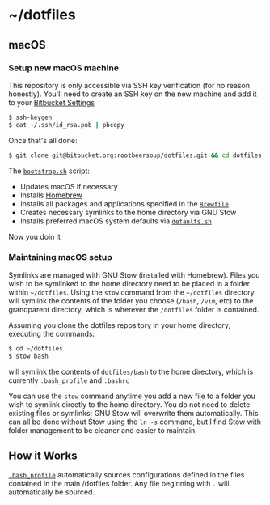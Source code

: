 # ~/dotfiles

## macOS

### Setup new macOS machine

This repository is only accessible via SSH key verification (for no reason honestly). You'll need to create an SSH key on the new machine and add it to your [Bitbucket Settings](https://bitbucket.org/account/user/rootbeersoup/ssh-keys/)

```bash
$ ssh-keygen
$ cat ~/.ssh/id_rsa.pub | pbcopy
```

Once that's all done:

```bash
$ git clone git@bitbucket.org:rootbeersoup/dotfiles.git && cd dotfiles && source bootstrap.sh
```

The [`bootstrap.sh`](https://bitbucket.org/rootbeersoup/dotfiles/src/master/bootstrap.sh) script:

* Updates macOS if necessary
* Installs [Homebrew](https://brew.sh)
* Installs all packages and applications specified in the [`Brewfile`](https://bitbucket.org/rootbeersoup/dotfiles/src/master/Brewfile)
* Creates necessary symlinks to the home directory via GNU Stow
* Installs preferred macOS system defaults via [`defaults.sh`](https://bitbucket.org/rootbeersoup/dotfiles/src/master/defaults.sh)


Now you doin it

### Maintaining macOS setup

Symlinks are managed with GNU Stow (installed with Homebrew). Files you wish to be symlinked to the home directory need to be placed in a folder within `~/dotfiles`. Using the `stow` command from the `~/dotfiles` directory will symlink the contents of the folder you choose (`/bash`, `/vim`, etc) to the grandparent directory, which is wherever the `/dotfiles` folder is contained.

Assuming you clone the dotfiles repository in your home directory, executing the commands:

```bash
$ cd ~/dotfiles
$ stow bash
```
will symlink the contents of `dotfiles/bash` to the home directory, which is currently `.bash_profile` and `.bashrc`

You can use the `stow` command anytime you add a new file to a folder you wish to symlink directly to the home directory. You do not need to delete existing files or symlinks; GNU Stow will overwrite them automatically. This can all be done without Stow using the `ln -s` command, but I find Stow with folder management to be cleaner and easier to maintain.


## How it Works

[`.bash_profile`](https://bitbucket.org/rootbeersoup/dotfiles/src/master/bash/.bash_profile) automatically sources configurations defined in the files contained in the main /dotfiles folder. Any file beginning with `.` will automatically be sourced.
